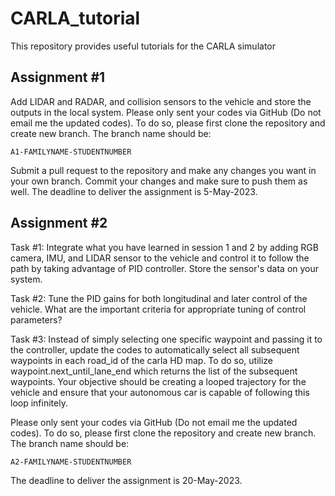 # CARLA_tutorial
This repository provides useful tutorials for the CARLA simulator

## Assignment #1
Add LIDAR and RADAR, and collision sensors to the vehicle and store the outputs in the local system.
Please only sent your codes via GitHub (Do not email me the updated codes). To do so, please first clone the repository
and create new branch. The branch name should be:

```
A1-FAMILYNAME-STUDENTNUMBER
```

Submit a pull request to the repository and make any changes you want in your own branch.
Commit your changes and make sure to push them as well. The deadline to deliver the assignment is
5-May-2023.

## Assignment #2
Task #1: Integrate what you have learned in session 1 and 2 by adding RGB camera, IMU, and LIDAR sensor
to the vehicle and control it to follow the path by taking advantage of PID controller.
Store the sensor's data on your system.

Task #2: Tune the PID gains for both longitudinal and later control of the vehicle.
What are the important criteria for appropriate tuning of control parameters?

Task #3: Instead of simply selecting one specific waypoint and passing it to the controller,
update the codes to automatically select all subsequent waypoints in each road_id of the carla HD map.
To do so, utilize waypoint.next_until_lane_end which returns the list of the subsequent waypoints.
Your objective should be creating a looped trajectory for the vehicle and ensure that your
autonomous car is capable of following this loop infinitely.

Please only sent your codes via GitHub (Do not email me the updated codes). To do so, please first clone the repository
and create new branch. The branch name should be:

```
A2-FAMILYNAME-STUDENTNUMBER
```

The deadline to deliver the assignment is
20-May-2023.